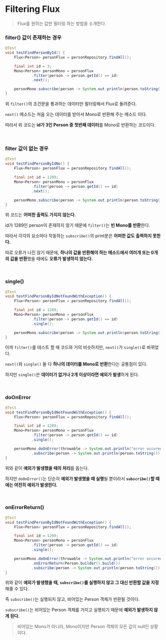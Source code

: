 # Filtering Flux

> Flux를 원하는 값만 필터링 하는 방법을 소개한다.

### filter() 값이 존재하는 경우

```java
@Test
void testFindPersonById() {
    Flux<Person> personFlux = personRepository.findAll();

    final int id = 3;
    Mono<Person> personMono = personFlux
            .filter(person -> person.getId() == id)
            .next();

    personMono.subscribe(person -> System.out.println(person.toString()));
}
```

위 `filter()`의 조건문을 통과하는 데이터만 필터링해서 Flux로 돌려준다.

`next()` 메소드는 처음 오는 데이터를 받아서 Mono로 반환해 주는 메소드 이다.

따라서 위 코드는 **id가 3인 Person 중 첫번째 데이터**를 Mono로 반환하는 코드이다.

<br>

### filter 값이 없는 경우

```java
@Test
void testFindPersonByIdNo() {
    Flux<Person> personFlux = personRepository.findAll();

    final int id = 1289;
    Mono<Person> personMono = personFlux
            .filter(person -> person.getId() == id)
            .next();

    personMono.subscribe(person -> System.out.println(person.toString()));
}
```

위 코드는 **어떠한 출력도 가지지 않는다.**

id가 1289인 person이 존재하지 않기 때문에 `filter()`는 **빈 Mono를 반환**한다.

따라서 각각의 요소마다 작동하는 `subscribe()`의 print문은 **어떠한 값도 출력하지 못한다.**

따로 오류가 나진 않기 때문에, **하나의 값을 반환해야 하는 메소드에서 여러개 또는 0개의 값을 반환**했을 때에도 **오류가 발생하지 않는다.**

<br>

### single()

```java
@Test
void testFindPersonByIdNotFoundWithException() {
    Flux<Person> personFlux = personRepository.findAll();

    final int id = 1289;
    Mono<Person> personMono = personFlux
            .filter(person -> person.getId() == id)
            .single();

    personMono.subscribe(person -> System.out.println(person.toString()));
}
```

아까 `filter()`를 테스트 할 때 코드와 거의 비슷하지만, `next()`가 `single()`로 바뀌었다.

`next()`와 `single()` 둘 다 **하나의 데이터를 Mono로 반환**한다는 공통점이 있다.

하지만 `single()`은 **데이터가 없거나 2개 이상이라면 예외가 발생**하게 된다.

<br>

### doOnError

```java
@Test
void testFindPersonByIdNotFoundWithException() {
    Flux<Person> personFlux = personRepository.findAll();

    final int id = 1289;
    Mono<Person> personMono = personFlux
            .filter(person -> person.getId() == id)
            .single();

    personMono.doOnError(throwable -> System.out.println("error occured"))
            .subscribe(person -> System.out.println(person.toString()));
}
```

위와 같이 **예외가 발생했을 때의 처리**를 돕는다.

하지만 `doOnError()`는 단순히 **예외가 발생했을 때 실행**될 뿐이라서 **`subscribe()`할 때에는 여전히 예외가 발생한다.**

<br>

### onErrorReturn()

```java
@Test
void testFindPersonByIdNotFoundWithException() {
    Flux<Person> personFlux = personRepository.findAll();

    final int id = 1289;
    Mono<Person> personMono = personFlux
            .filter(person -> person.getId() == id)
            .single();

    personMono.doOnError(throwable -> System.out.println("error occured"))
            .onErrorReturn(Person.builder().build())
            .subscribe(person -> System.out.println(person.toString()));
}
```

위와 같이 **예외가 발생했을 때, `subscribe()`를 실행하지 않고 그 대신 반환할 값을 지정**해줄 수 있다.

즉 `subscribe()`는 실행되지 않고, 비어있는 Person 객체가 반환될 것이다.

`subscribe()`는 비어있는 Person 객체를 가지고 실행되기 때문에 **예외가 발생하지 않게 된다.**

> 비어있는 Mono가 아니라, Mono<Person>이지만 Person 객체의 모든 값이 null인 상황이다.